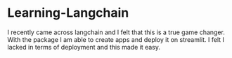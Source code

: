 # Learning-Langchain

I recently came across langchain and I felt that this is a true game changer. With the package I am able to create apps and deploy it on streamlit. I felt I lacked in terms of deployment and this made it easy. 
